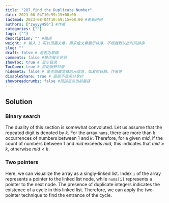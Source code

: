 ```yaml
---
title: "287.find the Duplicate Number"
date: 2023-08-04T10:59:15+08:00
lastmod: 2023-08-04T10:59:15+08:00 #更新时间
authors: ["zwyyy456"] #作者
categories: [""]
tags: [""]
description: "" #描述
weight: # 输入 1 可以顶置文章，用来给文章展示排序，不填就默认按时间排序
slug: ""
draft: false # 是否为草稿
comments: false #是否展示评论
showToc: true # 显示目录
TocOpen: true # 自动展开目录
hidemeta: false # 是否隐藏文章的元信息，如发布日期、作者等
disableShare: true # 底部不显示分享栏
showbreadcrumbs: false #顶部显示当前路径
---
```


## Solution

### Binary search

The duality of this section is somewhat convoluted. Let us assume that the repeated digit is denoted by $k$. For the array `nums`, there are more than $k$ occurrences of numbers between $1$ and $k$. Therefore, for a given $mid$, if the count of numbers between $1$ and $mid$ exceeds $mid$, this indicates that $mid \geq k$, otherwise $mid < k$.

### Two pointers

Here, we can visualize the array as a singly-linked list. Index `i` of the array represents a pointer to the linked list node, while `nums[i]` represents a pointer to the next node. The presence of duplicate integers indicates the existence of a cycle in this linked list. Therefore, we can apply the two-pointer technique to find the entrance of the cycle.
